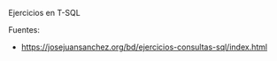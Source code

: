Ejercicios en T-SQL 

Fuentes:
- https://josejuansanchez.org/bd/ejercicios-consultas-sql/index.html
